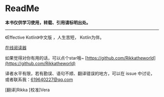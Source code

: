 # ReadMe

**本书仅供学习使用，转载、引用请标明出处。**

****

《Effective Kotlin》中文版 ，人生苦短， Kotlin为伴。

[在线阅读器](https://rikka-2.gitbook.io/effective\_kotlin\_zhcn/)



如果觉得对你有用的话，可以点个star哦\~   [https://github.com/Rikkatheworld](https://github.com/Rikkatheworld)

译者水平有限，若有勘误、语句不顺、翻译错误的地方，可以在 issue 中讨论，或者联系我：619640227@qq.com

\[翻译]Rikka \[校准]Vera
